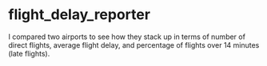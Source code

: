 # flight_delay_reporter
I compared two airports to see how they stack up in terms of number of direct flights, average flight delay, and percentage of flights over 14 minutes (late flights).
